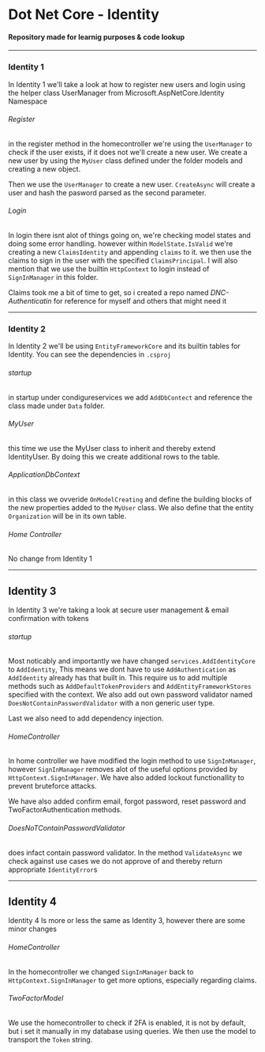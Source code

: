 # Dot Net Core - Identity
#### Repository made for learnig purposes & code lookup
___
### Identity 1
In Identity 1 we'll take a look at how to register new users and login using the helper class UserManager from Microsoft.AspNetCore.Identity Namespace
###### Register
in the register method in the homecontroller we're using the `UserManager` to check if the user exists, if it does not we'll create a new user. We create a new user by using the `MyUser` class defined under the folder models and creating a new object.

Then we use the `UserManager` to create a new user. `CreateAsync` will create a user and hash the pasword parsed as the second parameter.

###### Login
In login there isnt alot of things going on, we're checking model states and doing some error handling. however within `ModelState.IsValid` we're creating a new `ClaimsIdentity` and appending `claims` to it. we then use the claims to sign in the user with the specified `ClaimsPrincipal`. I will also mention that we use the builtin `HttpContext` to login instead of `SignInManager` in this folder.

Claims took me a bit of time to get, so i created a repo named *DNC-Authenticatin* for reference for myself and others that might need it
___

### Identity 2

In Identity 2 we'll be using `EntityFrameworkCore` and its builtin tables for Identity. You can see the dependencies in `.csproj`

###### startup

in startup under condigureservices we add `AddDbContect` and reference the class made under `Data` folder.
###### MyUser

this time we use the MyUser class to inherit and thereby extend IdentityUser. By doing this we create additional rows to the table.

###### ApplicationDbContext

in this class we ovveride `OnModelCreating` and define the building blocks of the new properties added to the `MyUser` class.
We also define that the entity `Organization` will be in its own table.

###### Home Controller

No change from Identity 1
___
## Identity 3

In Identity 3 we're taking a look at secure user management & email confirmation with tokens

###### startup

Most noticably and importantly we have changed `services.AddIdentityCore` to `AddIdentity`, This means we dont have to use `AddAuthentication` as `AddIdentity` already has that built in. This require us to add multiple methods such as `AddDefaultTokenProviders` and `AddEntityFrameworkStores` specified with the context. We also add out own password validator named `DoesNotContainPasswordValidator` with a non generic user type.

Last we also need to add dependency injection.

###### HomeController

In home controller we have modified the login method to use `SignInManager`, however `SignInManager` removes alot of the useful options provided by `HttpContext.SignInManager`. We have also added lockout functionallity to prevent bruteforce attacks.

We have also added confirm email, forgot password, reset password and TwoFactorAuthentication methods.


###### DoesNoTContainPasswordValidator

does infact contain password validator. In the method `ValidateAsync` we check against use cases we do not approve of and thereby return appropriate `IdentityError`s 

___

## Identity 4

Identity 4 Is more or less the same as Identity 3, however there are some minor changes

###### HomeController

In the homecontroller we changed `SignInManager` back to `HttpContext.SignInManager` to get more options, especially regarding claims.

###### TwoFactorModel

We use the homecontroller to check if 2FA is enabled, it is not by default, but i set it manually in my database using queries.
We then use the model to transport the `Token` string.

######









